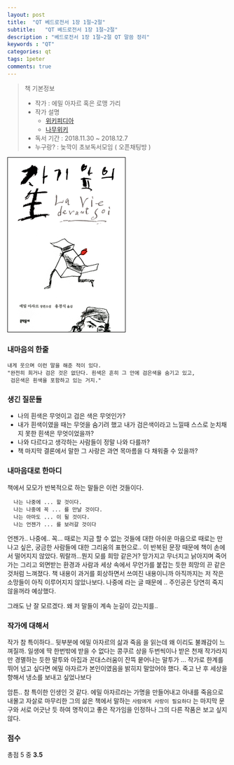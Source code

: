```yaml
---
layout: post
title:  "QT 베드로전서 1장 1절~2절"
subtitle:   "QT 베드로전서 1장 1절~2절"
description : "베드로전서 1장 1절~2절 QT 말씀 정리"
keywords : "QT"
categories: qt
tags: 1peter
comments: true
---
```

> 책 기본정보
> * 작가 : 에밀 아자르 혹은 로맹 가리
> * 작가 설명 
>     - [위키피디아](https://ko.wikipedia.org/wiki/%EB%A1%9C%EB%A7%B9_%EA%B0%80%EB%A6%AC)
>     - [나무위키](https://namu.wiki/w/%EB%A1%9C%EB%A7%B9%20%EA%B0%80%EB%A6%AC)
> * 독서 기간 : 2018.11.30 ~ 2018.12.7
> * 누구랑? : 늦깍이 초보독서모임 ( 오픈채팅방 )

![자기앞의 생](/assets/img/books/books_20181130_1.png)

### 내마음의 한줄
```
내게 웃으며 이런 말을 해준 적이 있다. 
"완전히 희거나 검은 것은 없단다. 흰색은 흔히 그 안에 검은색을 숨기고 있고, 
 검은색은 흰색을 포함하고 있는 거지."
```

### 생긴 질문들
* 나의 흰색은 무엇이고 검은 색은 무엇인가? 
* 내가 흰색이였을 때는 무엇을 숨기려 했고 내가 검은색이라고 느낄때 스스로 눈치채지 못한 흰색은 무엇이었을까?
* 나와 다르다고 생각하는 사람들이 정말 나와 다를까?
* 책 마지막 결론에서 말한 그 사랑은 과연 목마름을 다 채워줄 수 있을까?

### 내마음대로 한마디

책에서 모모가 반복적으로 하는 말들은 이런 것들이다.

```
  나는 나중에 ... 할 것이다.
  나는 나중에 꼭 ... 를 만날 것이다.
  나는 아마도 ... 이 될 것이다.
  나는 언젠가 ... 를 보러갈 것이다
```

언젠가.. 나중에.. 꼭... 
때로는 지금 할 수 없는 것들에 대한 아쉬운 마음으로
때로는 만나고 싶은, 궁금한 사람들에 대한 그리움의 표현으로..
이 반복된 문장 때문에 책이 손에서 떨어지지 않았다. 뭐랄까...뭔지 모를 희망 같은거? 
망가지고 무너지고 낡아지며 죽어가는 그리고 외면받는 환경과 사람과 세상 속에서
무언가를 붙잡는 듯한 희망의 끈 같은 것처럼 느껴졌다.
책 내용이 과거를 회상하면서 쓰여진 내용이니까 아직까지는 저 작은 소망들이 아직 이루어지지 않았나보다.
나중에 라는 글 때문에 .. 주인공은 당연히 죽지 않을꺼라 예상했다.

그래도 난 잘 모르겠다.
왜 저 말들이 계속 눈길이 갔는지를..

### 작가에 대해서

작가 참 특이하다.. 
뒷부분에 에밀 아자르의 삶과 죽음 을 읽는데 왜 이리도 불쾌감이 느껴질까.
일생에 딱 한번밖에 받을 수 없다는 콩쿠르 상을 두번씩이나 받은 천재 작가라지만
경멸하는 듯한 말투와 아집과 꼰대스러움이 잔뜩 뭍어나는 말투가 ... 
작가로 한계를 뛰어 넘고 싶다면 에밀 아자르가 본인이였음을 밝히지 말았어야 했다.
죽고 난 후 세상을 향해서 냉소를 보내고 싶었나보다

암튼.. 참 특이한 인생인 것 같다. 에밀 아자르라는 가명을 만들어내고
아내를 죽음으로 내몰고 자살로 마무리한 그의 삶은
책에서 말하는 `사람에게 사랑이 필요하다` 는 마지막 문구와 서로 어긋난 듯 하여
명작이고 좋은 작가임을 인정하나 그의 다른 작품은 보고 싶지 않다.

### 점수
총점 5 중 **3.5**